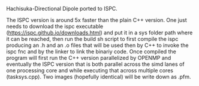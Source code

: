 Hachisuka-Directional Dipole ported to ISPC.

The ISPC version is around 5x faster than the plain C++ version.
One just needs to download the ispc executable (https://ispc.github.io/downloads.html) and put it in a sys folder path where it can be reached, then run the build sh script to first compile the ispc producing an .h and an .o files that will be used then by C++ to invoke the ispc fnc and by the linker to link the binariy code.
Once compiled the program will first run the C++ version parallelized by OPENMP and eventually the ISPC version that is both parallel across the simd lanes of one processing core and while executing that across multiple cores (tasksys.cpp).
Two images (hopefully identical) will be write down as .pfm.
